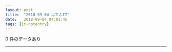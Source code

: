 ```yaml
---
layout: post
title:  "2018-09-04 はてぶIT"
date:   2018-09-04 04:01:46
tags: [it-hotentry]
---
```

0 件のデータあり

<hr>
